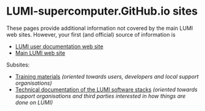 # LUMI-supercomputer.GitHub.io sites

These pages provide additional information not covered by the main LUMI web sites. 
However, your first (and official) source of information is

-   [LUMI user documentation web site](https://docs.lumi-supercomputer.eu/)
-   [Main LUMI web site](https://www.lumi-supercomputer.eu/)

Subsites:

-   [Training materials](https://lumi-supercomputer.github.io/LUMI-trainbing-materials) *(oriented towards users, developers
    and local support organisations)*
-   [Technical documentation of the LUMI software stacks](https://lumi-supercomputer.github.io/LUMI-SoftwareStack/)
    *(oriented towards support organisations and third parties interested in how things are done on LUMI)*

